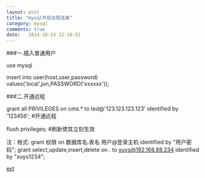 ```yaml
---
layout: post
title: "mysql开启远程连接"
category: mysql
comments: true
date:   2014-10-23 12:16:51
---
```


###一.插入普通用户

use mysql

insert into user(host,user,password) values('local',jun,PASSWORD('xxxxxx'));


###二.开通远程

grant all PRIVILEGES on cms.* to ted@'123.123.123.123' identified by '123456';	#开通远程

flush privileges;	#刷新使其立刻生效

注：格式: grant 权限 on 数据库名.表名 用户@登录主机 identified by "用户密码";
grant select,update,insert,delete on *.* to xuys@192.168.88.234 identified by "xuys1234";

[ext](https://github.com/zoushuai518/linux/blob/master/ubuntu/ubuntu_use.me)
